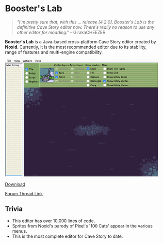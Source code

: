 
# Booster's Lab	


 > *"I'm pretty sure that, with this ... release [4.2.0], Booster's Lab is the definitive Cave Story editor now.
    There's really no reason to use any other editor for modding."* - GirakaCHEEZER
    

**Booster's Lab** is a Java-based cross-platform Cave Story editor created by **Noxid**. Currently, it is the most recommended editor due to its stability, range of features and multi-engine compatibility.

![The 'main menu' screen as seen when first starting Booster's Lab. No project is loaded.](img/editors/bl-assets/BL_menu.png)

[Download](https://github.com/autumn-mnya/boosters-lab/releases/tag/0.5.1.3)

[Forum Thread Link](https://www.cavestory.org/forums/threads/boosters-lab-its-pretty-good-now.3865/)


## Trivia

  - This editor has over 10,000 lines of code.
  - Sprites from Noxid's parody of Pixel's '100 Cats' appear in the various menus.
  - This is the most complete editor for Cave Story to date.

